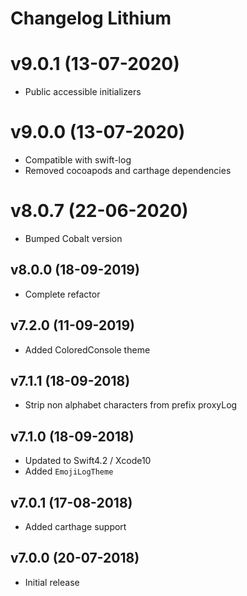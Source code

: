 # Changelog Lithium

# v9.0.1 (13-07-2020)
- Public accessible initializers

# v9.0.0 (13-07-2020)
- Compatible with swift-log
- Removed cocoapods and carthage dependencies

# v8.0.7 (22-06-2020)
- Bumped Cobalt version

## v8.0.0 (18-09-2019)
- Complete refactor

## v7.2.0 (11-09-2019)
- Added ColoredConsole theme

## v7.1.1 (18-09-2018)
- Strip non alphabet characters from prefix proxyLog

## v7.1.0 (18-09-2018)
- Updated to Swift4.2 / Xcode10
- Added `EmojiLogTheme`

## v7.0.1 (17-08-2018)
- Added carthage support

## v7.0.0 (20-07-2018)
- Initial release
